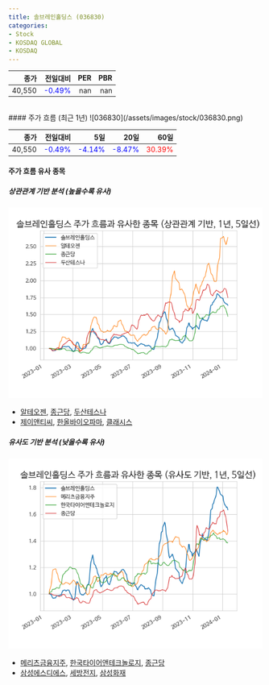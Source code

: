 ```yaml
---
title: 솔브레인홀딩스 (036830)
categories:
- Stock
- KOSDAQ GLOBAL
- KOSDAQ
---
```


|종가|전일대비|PER|PBR|
|---:|-------:|--:|---:|
|40,550|<span style="color: blue">-0.49%</span>|nan|nan|

<!-- more -->
<br>
#### 주가 흐름 (최근 1년)
![036830](/assets/images/stock/036830.png)

|종가|전일대비|5일|20일|60일|
|---:|-------:|--:|---:|---:|
|40,550|<span style="color: blue">-0.49%</span>|<span style="color: blue">-4.14%</span>|<span style="color: blue">-8.47%</span>|<span style="color: red">30.39%</span>|

<!-- more -->

#### 주가 흐름 유사 종목

##### 상관관계 기반 분석 (높을수록 유사)
![036830](/assets/images/stock/036830_corr.png)
- [알테오젠](/196170/), [종근당](/185750/), [두산테스나](/131970/)
- [제이앤티씨](/204270/), [한올바이오파마](/009420/), [클래시스](/214150/)

##### 유사도 기반 분석 (낮을수록 유사)	
![036830](/assets/images/stock/036830_sim.png)
- [메리츠금융지주](/138040/), [한국타이어앤테크놀로지](/161390/), [종근당](/185750/)
- [삼성에스디에스](/018260/), [세방전지](/004490/), [삼성화재](/000810/)